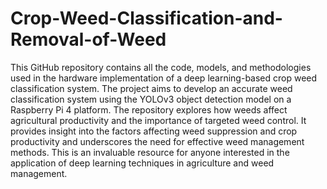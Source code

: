 # Crop-Weed-Classification-and-Removal-of-Weed

This GitHub repository contains all the code, models, and methodologies used in the hardware implementation of a deep learning-based crop weed classification system. The project aims to develop an accurate weed classification system using the YOLOv3 object detection model on a Raspberry Pi 4 platform. The repository explores how weeds affect agricultural productivity and the importance of targeted weed control. It provides insight into the factors affecting weed suppression and crop productivity and underscores the need for effective weed management methods.
This is an invaluable resource for anyone interested in the application of deep learning techniques in agriculture and weed management.
